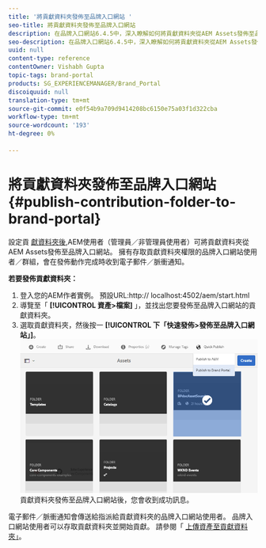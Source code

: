 ```yaml
---
title: '將貢獻資料夾發佈至品牌入口網站 '
seo-title: 將貢獻資料夾發佈至品牌入口網站
description: 在品牌入口網站6.4.5中，深入瞭解如何將貢獻資料夾從AEM Assets發佈至品牌入口網站。
seo-description: 在品牌入口網站6.4.5中，深入瞭解如何將貢獻資料夾從AEM Assets發佈至品牌入口網站。
uuid: null
content-type: reference
contentOwner: Vishabh Gupta
topic-tags: brand-portal
products: SG_EXPERIENCEMANAGER/Brand_Portal
discoiquuid: null
translation-type: tm+mt
source-git-commit: e0f54b9a709d9414208bc6150e75a03f1d322cba
workflow-type: tm+mt
source-wordcount: '193'
ht-degree: 0%

---
```



# 將貢獻資料夾發佈至品牌入口網站 {#publish-contribution-folder-to-brand-portal}

設定貢 [獻資料夾後](brand-portal-configure-contribution-folder-properties.md),AEM使用者（管理員／非管理員使用者）可將貢獻資料夾從AEM Assets發佈至品牌入口網站。 擁有存取貢獻資料夾權限的品牌入口網站使用者／群組，會在發佈動作完成時收到電子郵件／脈衝通知。

**若要發佈貢獻資料夾：**

1. 登入您的AEM作者實例。
預設URL:http:// localhost:4502/aem/start.html
1. 導覽至「 **[!UICONTROL 資產>檔案]** 」，並找出您要發佈至品牌入口網站的貢獻資料夾。
1. 選取貢獻資料夾，然後按一 **[!UICONTROL 下「快速發佈>發佈至品牌入口網站」]**。
   ![](assets/publish-contribution-folder-to-bp.png)
貢獻資料夾發佈至品牌入口網站後，您會收到成功訊息。

電子郵件／脈衝通知會傳送給指派給貢獻資料夾的品牌入口網站使用者。 品牌入口網站使用者可以存取貢獻資料夾並開始貢獻。 請參閱「 [上傳資產至貢獻資料夾」](brand-portal-upload-assets-to-contribution-folder.md)。
